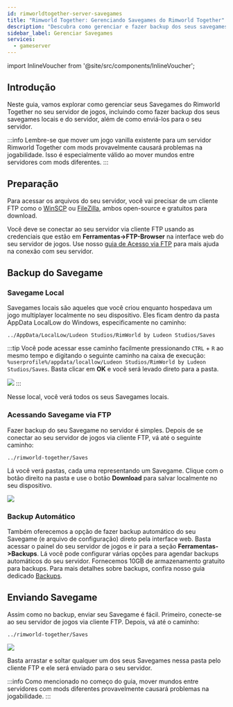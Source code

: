 ```yaml
---
id: rimworldtogether-server-savegames
title: "Rimworld Together: Gerenciando Savegames do Rimworld Together"
description: "Descubra como gerenciar e fazer backup dos seus savegames do Rimworld Together para uma jogabilidade multiplayer sem interrupções → Saiba mais agora"
sidebar_label: Gerenciar Savegames
services:
  - gameserver
---
```


import InlineVoucher from '@site/src/components/InlineVoucher';

## Introdução

Neste guia, vamos explorar como gerenciar seus Savegames do Rimworld Together no seu servidor de jogos, incluindo como fazer backup dos seus savegames locais e do servidor, além de como enviá-los para o seu servidor.

:::info
Lembre-se que mover um jogo vanilla existente para um servidor Rimworld Together com mods provavelmente causará problemas na jogabilidade. Isso é especialmente válido ao mover mundos entre servidores com mods diferentes.
:::

<InlineVoucher />

## Preparação

Para acessar os arquivos do seu servidor, você vai precisar de um cliente FTP como o [WinSCP](https://winscp.net/eng/index.php) ou [FileZilla](https://filezilla-project.org/), ambos open-source e gratuitos para download.

Você deve se conectar ao seu servidor via cliente FTP usando as credenciais que estão em **Ferramentas->FTP-Browser** na interface web do seu servidor de jogos. Use nosso [guia de Acesso via FTP](gameserver-ftpaccess.md) para mais ajuda na conexão com seu servidor.

## Backup do Savegame

### Savegame Local

Savegames locais são aqueles que você criou enquanto hospedava um jogo multiplayer localmente no seu dispositivo. Eles ficam dentro da pasta AppData LocalLow do Windows, especificamente no caminho:
```
../AppData/LocalLow/Ludeon Studios/RimWorld by Ludeon Studios/Saves
```

:::tip
Você pode acessar esse caminho facilmente pressionando `CTRL` + `R` ao mesmo tempo e digitando o seguinte caminho na caixa de execução: `%userprofile%/appdata/locallow/Ludeon Studios/RimWorld by Ludeon Studios/Saves`. Basta clicar em **OK** e você será levado direto para a pasta.

![](https://screensaver01.zap-hosting.com/index.php/s/LZ6Ljo2DfBoH45s/preview)
:::

Nesse local, você verá todos os seus Savegames locais.

### Acessando Savegame via FTP

Fazer backup do seu Savegame no servidor é simples. Depois de se conectar ao seu servidor de jogos via cliente FTP, vá até o seguinte caminho:
```
../rimworld-together/Saves
```

Lá você verá pastas, cada uma representando um Savegame. Clique com o botão direito na pasta e use o botão **Download** para salvar localmente no seu dispositivo.

![](https://screensaver01.zap-hosting.com/index.php/s/yjYXnDSHs7g5eCH/preview)

### Backup Automático

Também oferecemos a opção de fazer backup automático do seu Savegame (e arquivo de configuração) direto pela interface web. Basta acessar o painel do seu servidor de jogos e ir para a seção **Ferramentas->Backups**. Lá você pode configurar várias opções para agendar backups automáticos do seu servidor. Fornecemos 10GB de armazenamento gratuito para backups. Para mais detalhes sobre backups, confira nosso guia dedicado [Backups](gameserver-backups.md).

## Enviando Savegame

Assim como no backup, enviar seu Savegame é fácil. Primeiro, conecte-se ao seu servidor de jogos via cliente FTP. Depois, vá até o caminho:
```
../rimworld-together/Saves
```

![](https://screensaver01.zap-hosting.com/index.php/s/s4zakSdKniMdGmT/preview)

Basta arrastar e soltar qualquer um dos seus Savegames nessa pasta pelo cliente FTP e ele será enviado para o seu servidor.

:::info
Como mencionado no começo do guia, mover mundos entre servidores com mods diferentes provavelmente causará problemas na jogabilidade.
:::

<InlineVoucher />